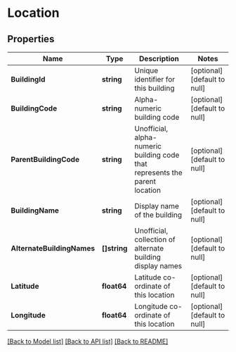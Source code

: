 # Location

## Properties
Name | Type | Description | Notes
------------ | ------------- | ------------- | -------------
**BuildingId** | **string** | Unique identifier for this building | [optional] [default to null]
**BuildingCode** | **string** | Alpha-numeric building code | [optional] [default to null]
**ParentBuildingCode** | **string** | Unofficial, alpha-numeric building code that represents the parent location | [optional] [default to null]
**BuildingName** | **string** | Display name of the building | [optional] [default to null]
**AlternateBuildingNames** | **[]string** | Unofficial, collection of alternate building display names | [optional] [default to null]
**Latitude** | **float64** | Latitude co-ordinate of this location | [optional] [default to null]
**Longitude** | **float64** | Longitude co-ordinate of this location | [optional] [default to null]

[[Back to Model list]](../README.md#documentation-for-models) [[Back to API list]](../README.md#documentation-for-api-endpoints) [[Back to README]](../README.md)

